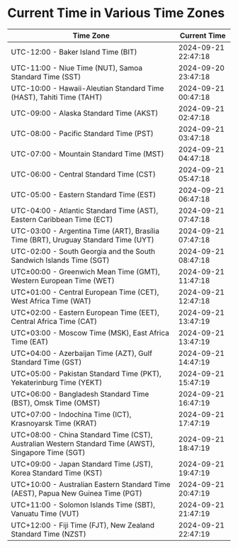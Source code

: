 # Current Time in Various Time Zones

| Time Zone | Current Time |
|-----------|--------------|
| UTC-12:00 - Baker Island Time (BIT) | 2024-09-21 22:47:18 |
| UTC-11:00 - Niue Time (NUT), Samoa Standard Time (SST) | 2024-09-20 23:47:18 |
| UTC-10:00 - Hawaii-Aleutian Standard Time (HAST), Tahiti Time (TAHT) | 2024-09-21 00:47:18 |
| UTC-09:00 - Alaska Standard Time (AKST) | 2024-09-21 02:47:18 |
| UTC-08:00 - Pacific Standard Time (PST) | 2024-09-21 03:47:18 |
| UTC-07:00 - Mountain Standard Time (MST) | 2024-09-21 04:47:18 |
| UTC-06:00 - Central Standard Time (CST) | 2024-09-21 05:47:18 |
| UTC-05:00 - Eastern Standard Time (EST) | 2024-09-21 06:47:18 |
| UTC-04:00 - Atlantic Standard Time (AST), Eastern Caribbean Time (ECT) | 2024-09-21 07:47:18 |
| UTC-03:00 - Argentina Time (ART), Brasília Time (BRT), Uruguay Standard Time (UYT) | 2024-09-21 07:47:18 |
| UTC-02:00 - South Georgia and the South Sandwich Islands Time (SGT) | 2024-09-21 08:47:18 |
| UTC±00:00 - Greenwich Mean Time (GMT), Western European Time (WET) | 2024-09-21 11:47:18 |
| UTC+01:00 - Central European Time (CET), West Africa Time (WAT) | 2024-09-21 12:47:18 |
| UTC+02:00 - Eastern European Time (EET), Central Africa Time (CAT) | 2024-09-21 13:47:19 |
| UTC+03:00 - Moscow Time (MSK), East Africa Time (EAT) | 2024-09-21 13:47:19 |
| UTC+04:00 - Azerbaijan Time (AZT), Gulf Standard Time (GST) | 2024-09-21 14:47:19 |
| UTC+05:00 - Pakistan Standard Time (PKT), Yekaterinburg Time (YEKT) | 2024-09-21 15:47:19 |
| UTC+06:00 - Bangladesh Standard Time (BST), Omsk Time (OMST) | 2024-09-21 16:47:19 |
| UTC+07:00 - Indochina Time (ICT), Krasnoyarsk Time (KRAT) | 2024-09-21 17:47:19 |
| UTC+08:00 - China Standard Time (CST), Australian Western Standard Time (AWST), Singapore Time (SGT) | 2024-09-21 18:47:19 |
| UTC+09:00 - Japan Standard Time (JST), Korea Standard Time (KST) | 2024-09-21 19:47:19 |
| UTC+10:00 - Australian Eastern Standard Time (AEST), Papua New Guinea Time (PGT) | 2024-09-21 20:47:19 |
| UTC+11:00 - Solomon Islands Time (SBT), Vanuatu Time (VUT) | 2024-09-21 21:47:19 |
| UTC+12:00 - Fiji Time (FJT), New Zealand Standard Time (NZST) | 2024-09-21 22:47:19 |
